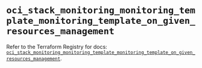 # `oci_stack_monitoring_monitoring_template_monitoring_template_on_given_resources_management`

Refer to the Terraform Registry for docs: [`oci_stack_monitoring_monitoring_template_monitoring_template_on_given_resources_management`](https://registry.terraform.io/providers/hashicorp/oci/7.19.0/docs/resources/stack_monitoring_monitoring_template_monitoring_template_on_given_resources_management).

